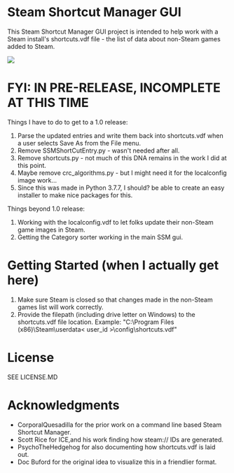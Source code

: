# Steam Shortcut Manager GUI

This Steam Shortcut Manager GUI project is intended to help work with a Steam install's shortcuts.vdf file - the list of data about non-Steam games added to Steam.

![](https://github.com/millerv/Steam-Shortcut-Manager/blob/master/SSMGUI_version_0.1.png)



# FYI: IN PRE-RELEASE, INCOMPLETE AT THIS TIME

Things I have to do to get to a 1.0 release:
1. Parse the updated entries and write them back into shortcuts.vdf when a user selects Save As from the File menu.
2. Remove SSMShortCutEntry.py - wasn't needed after all.
3. Remove shortcuts.py - not much of this DNA remains in the work I did at this point.
4. Maybe remove crc_algorithms.py - but I might need it for the localconfig image work...
5. Since this was made in Python 3.7.7, I should? be able to create an easy installer to make nice packages for this.

Things beyond 1.0 release:
1. Working with the localconfig.vdf to let folks update their non-Steam game images in Steam.
2. Getting the Category sorter working in the main SSM gui.

# Getting Started (when I actually get here)

1. Make sure Steam is closed so that changes made in the non-Steam games list will work correctly.
2. Provide the filepath (including drive letter on Windows) to the shortcuts.vdf file location. Example: "C:\Program Files (x86)\Steam\userdata\< user_id >\config\shortcuts.vdf"

# License

SEE LICENSE.MD

# Acknowledgments

* CorporalQuesadilla for the prior work on a command line based Steam Shortcut Manager.
* Scott Rice for ICE,and his work finding how steam:// IDs are generated.
* PsychoTheHedgehog for also documenting how shortcuts.vdf is laid out.
* Doc Buford for the original idea to visualize this in a friendlier format.
